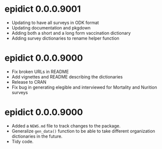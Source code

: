 # epidict 0.0.0.9001

* Updating to have all surveys in ODK format 
* Updating documentation and pkgdown
* Adding both a short and a long form vaccination dictionary
* Adding survey dictionaries to rename helper function


# epidict 0.0.0.9000

* Fix broken URLs in README
* Add vignettes and README describing the dictionaries
* Release to CRAN
* Fix bug in generating elegible and interviewed for Mortality and Nurition surveys

# epidict 0.0.0.9000

* Added a `NEWS.md` file to track changes to the package.
* Generalize `gen_data()` function to be able to take different organization
  dictionaries in the future.
* Tidy code. 
